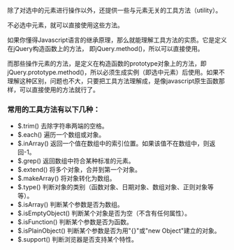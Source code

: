 除了对选中的元素进行操作以外，还提供一些与元素无关的工具方法（utility）。

不必选中元素，就可以直接使用这些方法。

如果你懂得Javascript语言的继承原理，那么就能理解工具方法的实质。它是定义在jQuery构造函数上的方法，
即jQuery.method()，所以可以直接使用。

而那些操作元素的方法，是定义在构造函数的prototype对象上的方法，即jQuery.prototype.method()，所以必须生成实例（即选中元素）后使用。如果不理解这种区别，问题也不大，只要把工具方法理解成，是像javascript原生函数那样，可以直接使用的方法就行了。

### 常用的工具方法有以下几种：
- $.trim() 去除字符串两端的空格。
- $.each() 遍历一个数组或对象。
- $.inArray() 返回一个值在数组中的索引位置。如果该值不在数组中，则返回-1。
- $.grep() 返回数组中符合某种标准的元素。
- $.extend() 将多个对象，合并到第一个对象。
- $.makeArray() 将对象转化为数组。
- $.type() 判断对象的类别（函数对象、日期对象、数组对象、正则对象等等）。
- $.isArray() 判断某个参数是否为数组。
- $.isEmptyObject() 判断某个对象是否为空（不含有任何属性）。
- $.isFunction() 判断某个参数是否为函数。
- $.isPlainObject() 判断某个参数是否为用"{}"或"new Object"建立的对象。
- $.support() 判断浏览器是否支持某个特性。